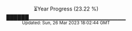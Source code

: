 <p align="center">
⏳Year Progress (23.22 %) <br>
██████▁▁▁▁▁▁▁▁▁▁▁▁▁▁▁▁▁▁▁▁▁▁▁▁ <br>
<sub>Updated: Sun, 26 Mar 2023 18:02:44 GMT</sub>
</p>

